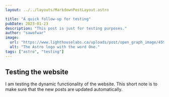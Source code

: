 ```yaml
---
layout: ../../layouts/MarkdownPostLayout.astro

title: "A quick follow-up for testing"
pubDate: 2023-01-23
description: "This post is just for testing purposes."
author: "sawofwar"
image:
  url: "https://www.lighthouselabs.ca/uploads/post/open_graph_image/459/Coding-vs-programming.jpg"
  alt: "The Astro logo with the word One."
tags: ["astro", "testing"]
---
```


## Testing the website

I am testing the dynamic functionality of the website. This short note is to make sure that the new posts are updated automatically.
